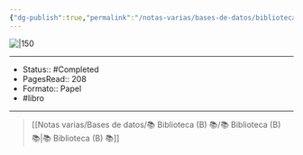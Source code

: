 ```yaml
---
{"dg-publish":true,"permalink":"/notas-varias/bases-de-datos/biblioteca-b/b-apocalip-sex/"}
---
```


![|150](https://m.media-amazon.com/images/I/61bJq5ZsbLL._SL1322_.jpg)

---

- Status:: #Completed 
- PagesRead:: 208
- Formato:: Papel
- #libro 

---

> [[Notas varias/Bases de datos/📚 Biblioteca (B) 📚/📚 Biblioteca (B) 📚\|📚 Biblioteca (B) 📚]]